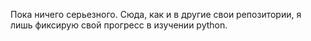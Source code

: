 Пока ничего серьезного. 
Сюда, как и в другие свои репозитории, я лишь фиксирую свой прогресс в изучении python.

